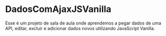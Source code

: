 # DadosComAjaxJSVanilla
Esse é um projeto de sala de aula onde aprendemos a pegar dados de uma API, editar, excluir e adicionar dados novos utilizando JavaScript Vanilla.
